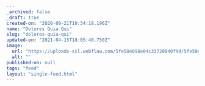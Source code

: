 ```yaml
---
_archived: false
_draft: true
created-on: "2020-09-21T10:34:18.196Z"
name: "Dolores Quia Qui"
slug: "dolores-quia-qui"
updated-on: "2021-04-15T18:05:40.750Z"
image:
  url: "https://uploads-ssl.webflow.com/5fe50e098e04c33720040f9d/5fe50e098e04c3ebf404103c_1600694329591-image17.jpg"
  alt: ""
published-on: null
tags: "feed"
layout: "single-feed.html"
---
```



